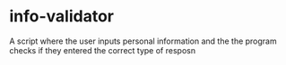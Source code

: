 # info-validator
A script where the user inputs personal information and the the program checks if they entered the correct type of resposn
